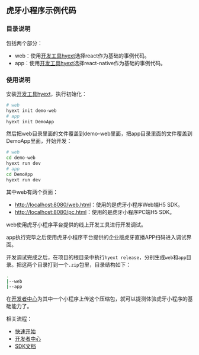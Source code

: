## 虎牙小程序示例代码

### 目录说明

包括两个部分：

* web：使用[开发工具hyext](https://github.com/huya-ext/miniapp/wiki/%E8%84%9A%E6%89%8B%E6%9E%B6)选择react作为基础的事例代码。
* app：使用[开发工具hyext](https://github.com/huya-ext/miniapp/wiki/%E8%84%9A%E6%89%8B%E6%9E%B6)选择react-native作为基础的事例代码。

### 使用说明

安装[开发工具hyext](https://github.com/huya-ext/miniapp/wiki/%E8%84%9A%E6%89%8B%E6%9E%B6)，执行初始化：

```bash
# web
hyext init demo-web
# app
hyext init DemoApp
```

然后把web目录里面的文件覆盖到demo-web里面，把app目录里面的文件覆盖到DemoApp里面，开始开发：

```bash
# web
cd demo-web
hyext run dev
# app
cd DemoApp
hyext run dev
```

其中web有两个页面：

* [http://localhost:8080/web.html](http://localhost:8080/web.html)：使用的是虎牙小程序Web端H5 SDK。
* [http://localhost:8080/pc.html](http://localhost:8080/pc.html)：使用的是虎牙小程序PC端H5 SDK。

web使用虎牙小程序平台提供的线上开发工具进行开发调试。

app执行完毕之后使用虎牙小程序平台提供的企业版虎牙直播APP扫码进入调试界面。

开发调试完成之后，在项目的根目录中执行`hyext release`，分别生成`web`和`app`目录。把这两个目录打到一个`.zip`包里，目录结构如下：

```bash
.
|--web
|--app
```

在[开发者中心](https://ext.huya.com)为其中一个小程序上传这个压缩包，就可以提测体验虎牙小程序的基础能力了。

相关流程：

* [快速开始](https://github.com/huya-ext/miniapp/wiki)
* [开发者中心](https://github.com/huya-ext/miniapp/wiki/ems)
* [SDK文档](https://github.com/huya-ext/miniapp/wiki/SDK%E6%96%87%E6%A1%A3)
